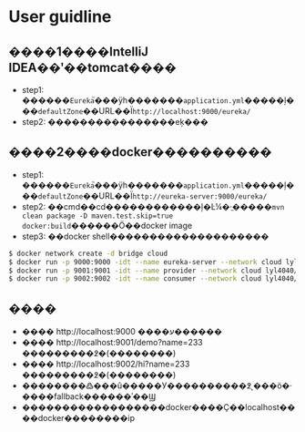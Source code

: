# User guidline

## ����1����IntelliJ IDEA��ʹ��tomcat����

* step1: 
    ������`Eureka`֮���ÿһ�������`application.yml`�����ļ���`defaultZone`��URL��Ϊ`http://localhost:9000/eureka/`
* step2: 
    ����������������еķ���

## ����2����docker����������

* step1: 
    ������`Eureka`֮���ÿһ�������`application.yml`�����ļ���`defaultZone`��URL��Ϊ`http://eureka-server:9000/eureka/`
* step2: 
    ��cmd��cd������������ļ�Ŀ¼�·ֱ�����`mvn clean package -D maven.test.skip=true docker:build`������Ӧ��docker image
* step3: 
    ��docker shell��������������������

```bash
$ docker network create -d bridge cloud
$ docker run -p 9000:9000 -idt --name eureka-server --network cloud lyl4040/Eureka
$ docker run -p 9001:9001 -idt --name provider --network cloud lyl4040/servicedemo
$ docker run -p 9002:9002 -idt --name consumer --network cloud lyl4040/servicehi
```

## ����

* ���� http://localhost:9000 ����ע������
* ���� http://localhost:9001/demo?name=233 ���������߶�(��������)
* ���� http://localhost:9002/hi?name=233 ���������߶�(��������)
* ��������߷���û�����У����������߶˻���ö�·����fallback������ʾ��Ϣ
* ������������������docker����Ҫ��localhost����docker��������ip
